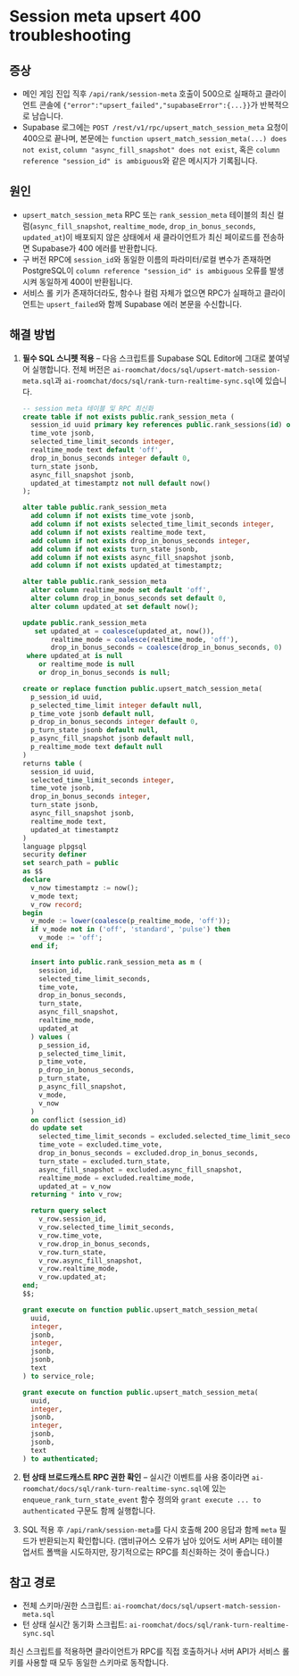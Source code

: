 # Session meta upsert 400 troubleshooting

## 증상

- 메인 게임 진입 직후 `/api/rank/session-meta` 호출이 500으로 실패하고 클라이언트 콘솔에 `{"error":"upsert_failed","supabaseError":{...}}`가 반복적으로 남습니다.
- Supabase 로그에는 `POST /rest/v1/rpc/upsert_match_session_meta` 요청이 400으로 끝나며, 본문에는 `function upsert_match_session_meta(...) does not exist`, `column "async_fill_snapshot" does not exist`, 혹은 `column reference "session_id" is ambiguous`와 같은 메시지가 기록됩니다.

## 원인

- `upsert_match_session_meta` RPC 또는 `rank_session_meta` 테이블의 최신 컬럼(`async_fill_snapshot`, `realtime_mode`, `drop_in_bonus_seconds`, `updated_at`)이 배포되지 않은 상태에서 새 클라이언트가 최신 페이로드를 전송하면 Supabase가 400 에러를 반환합니다.
- 구 버전 RPC에 `session_id`와 동일한 이름의 파라미터/로컬 변수가 존재하면 PostgreSQL이 `column reference "session_id" is ambiguous` 오류를 발생시켜 동일하게 400이 반환됩니다.
- 서비스 롤 키가 존재하더라도, 함수나 컬럼 자체가 없으면 RPC가 실패하고 클라이언트는 `upsert_failed`와 함께 Supabase 에러 본문을 수신합니다.

## 해결 방법

1. **필수 SQL 스니펫 적용** – 다음 스크립트를 Supabase SQL Editor에 그대로 붙여넣어 실행합니다. 전체 버전은 `ai-roomchat/docs/sql/upsert-match-session-meta.sql`과 `ai-roomchat/docs/sql/rank-turn-realtime-sync.sql`에 있습니다.

   ```sql
   -- session meta 테이블 및 RPC 최신화
   create table if not exists public.rank_session_meta (
     session_id uuid primary key references public.rank_sessions(id) on delete cascade,
     time_vote jsonb,
     selected_time_limit_seconds integer,
     realtime_mode text default 'off',
     drop_in_bonus_seconds integer default 0,
     turn_state jsonb,
     async_fill_snapshot jsonb,
     updated_at timestamptz not null default now()
   );

   alter table public.rank_session_meta
     add column if not exists time_vote jsonb,
     add column if not exists selected_time_limit_seconds integer,
     add column if not exists realtime_mode text,
     add column if not exists drop_in_bonus_seconds integer,
     add column if not exists turn_state jsonb,
     add column if not exists async_fill_snapshot jsonb,
     add column if not exists updated_at timestamptz;

   alter table public.rank_session_meta
     alter column realtime_mode set default 'off',
     alter column drop_in_bonus_seconds set default 0,
     alter column updated_at set default now();

   update public.rank_session_meta
      set updated_at = coalesce(updated_at, now()),
          realtime_mode = coalesce(realtime_mode, 'off'),
          drop_in_bonus_seconds = coalesce(drop_in_bonus_seconds, 0)
    where updated_at is null
       or realtime_mode is null
       or drop_in_bonus_seconds is null;

   create or replace function public.upsert_match_session_meta(
     p_session_id uuid,
     p_selected_time_limit integer default null,
     p_time_vote jsonb default null,
     p_drop_in_bonus_seconds integer default 0,
     p_turn_state jsonb default null,
     p_async_fill_snapshot jsonb default null,
     p_realtime_mode text default null
   )
   returns table (
     session_id uuid,
     selected_time_limit_seconds integer,
     time_vote jsonb,
     drop_in_bonus_seconds integer,
     turn_state jsonb,
     async_fill_snapshot jsonb,
     realtime_mode text,
     updated_at timestamptz
   )
   language plpgsql
   security definer
   set search_path = public
   as $$
   declare
     v_now timestamptz := now();
     v_mode text;
     v_row record;
   begin
     v_mode := lower(coalesce(p_realtime_mode, 'off'));
     if v_mode not in ('off', 'standard', 'pulse') then
       v_mode := 'off';
     end if;

     insert into public.rank_session_meta as m (
       session_id,
       selected_time_limit_seconds,
       time_vote,
       drop_in_bonus_seconds,
       turn_state,
       async_fill_snapshot,
       realtime_mode,
       updated_at
     ) values (
       p_session_id,
       p_selected_time_limit,
       p_time_vote,
       p_drop_in_bonus_seconds,
       p_turn_state,
       p_async_fill_snapshot,
       v_mode,
       v_now
     )
     on conflict (session_id)
     do update set
       selected_time_limit_seconds = excluded.selected_time_limit_seconds,
       time_vote = excluded.time_vote,
       drop_in_bonus_seconds = excluded.drop_in_bonus_seconds,
       turn_state = excluded.turn_state,
       async_fill_snapshot = excluded.async_fill_snapshot,
       realtime_mode = excluded.realtime_mode,
       updated_at = v_now
     returning * into v_row;

     return query select
       v_row.session_id,
       v_row.selected_time_limit_seconds,
       v_row.time_vote,
       v_row.drop_in_bonus_seconds,
       v_row.turn_state,
       v_row.async_fill_snapshot,
       v_row.realtime_mode,
       v_row.updated_at;
   end;
   $$;

   grant execute on function public.upsert_match_session_meta(
     uuid,
     integer,
     jsonb,
     integer,
     jsonb,
     jsonb,
     text
   ) to service_role;

   grant execute on function public.upsert_match_session_meta(
     uuid,
     integer,
     jsonb,
     integer,
     jsonb,
     jsonb,
     text
   ) to authenticated;
   ```

2. **턴 상태 브로드캐스트 RPC 권한 확인** – 실시간 이벤트를 사용 중이라면 `ai-roomchat/docs/sql/rank-turn-realtime-sync.sql`에 있는 `enqueue_rank_turn_state_event` 함수 정의와 `grant execute ... to authenticated` 구문도 함께 실행합니다.

3. SQL 적용 후 `/api/rank/session-meta`를 다시 호출해 200 응답과 함께 `meta` 필드가 반환되는지 확인합니다. (앰비규어스 오류가 남아 있어도 서버 API는 테이블 업서트 폴백을 시도하지만, 장기적으로는 RPC를 최신화하는 것이 좋습니다.)

## 참고 경로

- 전체 스키마/권한 스크립트: `ai-roomchat/docs/sql/upsert-match-session-meta.sql`
- 턴 상태 실시간 동기화 스크립트: `ai-roomchat/docs/sql/rank-turn-realtime-sync.sql`

최신 스크립트를 적용하면 클라이언트가 RPC를 직접 호출하거나 서버 API가 서비스 롤 키를 사용할 때 모두 동일한 스키마로 동작합니다.
